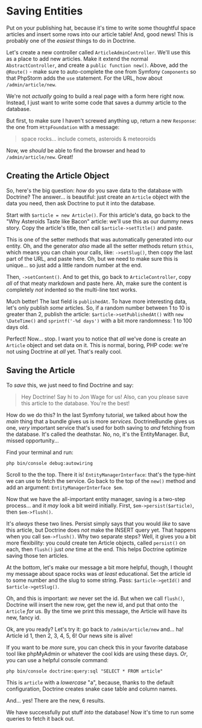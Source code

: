 # Saving Entities

Put on your publishing hat, because it's time to write some thoughtful space articles
and insert some rows into our article table! And, good news! This is probably one
of the *easiest* things to do in Doctrine.

Let's create a new controller called `ArticleAdminController`. We'll use this as
a place to add new articles. Make it extend the normal `AbstractController`, and
create a `public function new()`. Above, add the `@Route()` - make sure to
auto-complete the one from Symfony `Components` so that PhpStorm adds the `use`
statement. For the URL, how about `/admin/article/new`.

We're not *actually* going to build a real page with a form here right now.
Instead, I just want to write some code that saves a dummy article to the database.

But first, to make sure I haven't screwed anything up, return a new `Response`:
the one from `HttpFoundation` with a message:

> space rocks... include comets, asteroids & meteoroids

Now, we *should* be able to find the browser and head to `/admin/article/new`. Great!

## Creating the Article Object

So, here's the big question: *how* do you save data to the database with Doctrine?
The answer... is beautiful: just create an `Article` object with the data you need,
then ask Doctrine to put it into the database.

Start with `$article = new Article()`. For this article's data, go back to the
"Why Asteroids Taste like Bacon" article: we'll use this as our dummy news story.
Copy the article's title, then call `$article->setTitle()` and paste.

This is one of the setter methods that was automatically generated into our entity.
Oh, and the generator *also* made all the setter methods return `$this`, which means
you can chain your calls, like: `->setSlug()`, then copy the last part of the
URL, and paste here. Oh, but we need to make sure this is unique... so just add a
little random number at the end.

Then, `->setContent()`. And to get this, go back to `ArticleController`, copy
*all* of that meaty markdown and paste here. Ah, make sure the content is completely
*not* indented so the multi-line text works.

Much better! The last field is `publishedAt`. To have more interesting data, let's
only publish *some* articles. So, if a random number between 1 to 10 is greater than
2, publish the article: `$article->setPublishedAt()` with `new \DateTime()` and
`sprintf('-%d days')` with a bit more randomness: 1 to 100 days old.

Perfect! Now... stop. I want you to notice that *all* we've done is create an
`Article` object and set data on it. This is normal, boring, PHP code: we're not
using Doctrine at *all* yet. That's really cool.

## Saving the Article

To *save* this, we just need to find Doctrine and say:

> Hey Doctrine! Say hi to Jon Wage for us! Also, can you please save this
> article to the database. You're the best!

How do we do this? In the last Symfony tutorial, we talked about how the *main* thing
that a bundle gives us is more *services*. DoctrineBundle gives us one, *very* important
service that's used for both saving to *and* fetching from the database. It's called
the deathstar. No, no, it's the EntityManager. But, missed opportunity...

Find your terminal and run:

```terminal
php bin/console debug:autowiring
```

Scroll to the the top. There it is! `EntityManagerInterface`: that's the type-hint
we can use to fetch the service. Go back to the top of the `new()` method and add
an argument: `EntityManagerInterface $em`.

Now that we have the all-important entity manager, saving is a two-step process...
and it *may* look a bit weird initially. First, `$em->persist($article)`, then
`$em->flush()`.

It's *always* these two lines. Persist simply says that you would *like* to save
this article, but Doctrine does *not* make the INSERT query yet. That happens when
you call `$em->flush()`. Why two separate steps? Well, it gives you a bit more
flexibility: you could create ten Article objects, called `persist()` on each, then
`flush()` just *one* time at the end. This helps Doctrine optimize saving those
ten articles.

At the bottom, let's make our message a bit more helpful, though, I thought my message
about space rocks was *at least* educational. Set the article id to some number and
the slug to some string. Pass: `$article->getId()` and `$article->getSlug()`.

Oh, and this is important: *we* never set the id. But when we call `flush()`, Doctrine
will insert the new row, get the new id, and put that onto the `Article` *for*
us. By the time we print this message, the Article will have its new, fancy id.

Ok, are you ready? Let's try it: go back to `/admin/article/new` and... ha! Article
id 1, then 2, 3, 4, 5, 6! Our news site is alive!

If you want to be *more* sure, you can check this in your favorite database tool
like phpMyAdmin or whatever the cool kids are using these days. *Or*, you can use
a helpful console command:

```terminal
php bin/console doctrine:query:sql "SELECT * FROM article"
```

This is `article` with a *lowercase* "a", because, thanks to the default configuration,
Doctrine creates snake case table and column names.

And... yes! There are the new, 6 results.

We have successfully put stuff *into* the database! Now it's time to run some
queries to fetch it back out.
